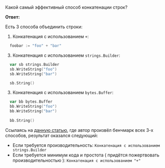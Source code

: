 Какой самый эффективный способ конкатенации строк?

**Ответ:**

Есть 3 способа объединить строки:
1. Конкатенация с использованием `+`:
```go
  foobar := "foo" + "bar"
```
3. Конкатенация с использованием `strings.Builder`:
```go
  var sb strings.Builder
  sb.WriteString("foo")
  sb.WriteString("bar")

  sb.String()
```
3. Конкатенация с использованием `bytes.Buffer`:
```go
  var bb bytes.Buffer
  bb.WriteString("foo")
  bb.WriteString("bar")
  
  bb.String()
```

Ссылаясь на [данную статью](http://test.com/](https://daryl-ng.medium.com/efficiently-concatenate-strings-in-go-a90dfa5161fd)https://daryl-ng.medium.com/efficiently-concatenate-strings-in-go-a90dfa5161fd), где автор произвёл бенчмарк всех 3-х способов, результат оказался следующий:
- Если требуется производительность: `Конкатенация с использованием strings.Builder`
- Если требуется минимум кода и простота ( придётся пожертвовать производительностью ): `Конкатенация с использованием "+"`
